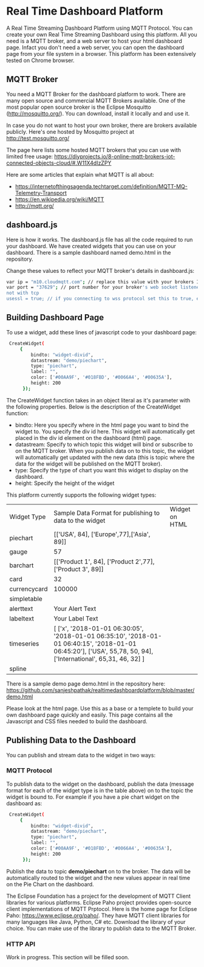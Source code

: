 # Real Time Dashboard Platform

A Real Time Streaming Dashboard Platform using MQTT Protocol. You can create your own Real Time Streaming Dashboard using this platform. All you need is a MQTT broker, and a web server to host your html dashboard page. Infact you don't need a web server, you can open the dashboard page from your file system in a browser. This platform has been extensively tested on Chrome browser.

## MQTT Broker

You need a MQTT Broker for the dashboard platform to work. There are many open source and commercial MQTT Brokers available. One of the most popular open source broker is the Eclipse Mosquitto (<http://mosquitto.org/>). You can download, install it locally and and use it.

In case you do not want to host your own broker, there are brokers available publicly. Here's one hosted by Mosquitto project at <http://test.mosquitto.org/>

The page here lists some hosted MQTT brokers that you can use with limited free usage: <https://diyprojects.io/8-online-mqtt-brokers-iot-connected-objects-cloud/#.W11X4dIzZPY>

Here are some articles that explain what MQTT is all about:

- <https://internetofthingsagenda.techtarget.com/definition/MQTT-MQ-Telemetry-Transport>
- <https://en.wikipedia.org/wiki/MQTT>
- <http://mqtt.org/>

## dashboard.js

Here is how it works. The dashboard.js file has all the code required to run your dashboard. We have created widgets that you can use on your dashboard. There is a sample dashboard named demo.html in the repository. 


Change these values to reflect your MQTT broker's details in dashboard.js:

```sh
var ip = "m10.cloudmqtt.com"; // replace this value with your brokers IP address or domain name
var port = "37629"; // port number for your broker's web socket listener. The dashboard platform will work only with websockets and
not with tcp
usessl = true; // if you connecting to wss protocol set this to true, else false for ws
```

## Building Dashboard Page

To use a widget, add these lines of javascript code to your dashboard page:

```sh
 CreateWidget(
     {
         bindto: "widget-divid",
         datastream: "demo/piechart",
         type: "piechart",
         label: "",
         color: ['#00AA9F', '#018FBD', '#0066A4', '#00635A'],
         height: 200
      });
```

The CreateWidget function takes in an object literal as it's parameter with the following properties. Below is the description of the  CreateWidget function:

- bindto: Here you specify where in the html page you want to bind the widget to. You specify the div id here. This widget will automatically get placed in the div id element on the dashboard (html) page.
- datastream: Specify to which topic this widget will bind or subscribe to on the MQTT broker. When you publish data on to this topic, the widget will automatically get updated with the new data (this is topic where the data for the widget will be published on the MQTT broker).
- type: Specify the type of chart you want this widget to display on the dashboard.
- height: Specify the height of the widget

 This platform currently supports the following widget types:
 
 <table>
 <tr>
  <td>Widget Type
  </td>
  <td>Sample Data Format for publishing to data to the widget
  </td>
  <td>Widget on HTML
  </td>
 </tr>
 <tr>
  <td>piechart
  </td>
  <td>[['USA', 84], ['Europe',77],['Asia', 89]]
  </td>
  <td>
  </td>
 </tr>
 <tr>
  <td>gauge
  </td>
  <td>57
  </td>
  <td>
  </td>
 </tr>
  <tr>
  <td>barchart
  </td>
  <td>[['Product 1', 84], ['Product 2',77],['Product 3', 89]]
  </td>
  <td>
  </td>
 </tr>
   <tr>
  <td>card
  </td>
  <td>32
  </td>
  <td>
  </td>
 </tr>
 <tr>
  <td>currencycard
  </td>
  <td>100000
  </td>
  <td>
  </td>
 </tr>
 <tr>
  <td>simpletable
  </td>
  <td>
  </td>
  <td>
  </td>
 </tr>
 <tr>
  <tr>
  <td>alerttext
  </td>
  <td>Your Alert Text
  </td>
  <td>
  </td>
 </tr>
  <tr>
  <td>labeltext
  </td>
  <td>Your Label Text
  </td>
  <td>
  </td>
 </tr>
 <tr>
 <tr>
  <td>timeseries
  </td>
  <td>[ ['x', '2018-01-01 06:30:05', '2018-01-01 06:35:10', '2018-01-01 06:40:15', '2018-01-01 06:45:20'], ['USA', 55,78, 50, 94], ['International', 65,31, 46, 32] ]
  </td>
  <td>
  </td>
 </tr>
 <tr>
  <td>spline
  </td>
  <td>
  </td>
  <td>
  </td>
 </tr>
 </table>

There is a sample demo page demo.html in the repository here: https://github.com/sanjeshpathak/realtimedashboardplatform/blob/master/demo.html

Please look at the html page. Use this as a base or a templete to build your own dashboard page quickly and easily. This page contains all the Javascript and CSS files needed to build the dashboard.

## Publishing Data to the Dashboard

You can publish and stream data to the widget in two ways:

### MQTT Protocol

To publish data to the widget on the dashboard, publish the data (message format for each of the widget type is in the table above) on to the topic the widget is bound to. For example if you have a pie chart widget on the dashboard as:

```sh
 CreateWidget(
     {
         bindto: "widget-divid",
         datastream: "demo/piechart",
         type: "piechart",
         label: "",
         color: ['#00AA9F', '#018FBD', '#0066A4', '#00635A'],
         height: 200
      });
```

Publish the data to topic **demo/piechart** on to the broker. The data will be automatically routed to the widget and the new values appear in real time on the Pie Chart on the dashboard.


The Eclipse Foundation has a project for the development of MQTT Client libraries for various platforms. Eclipse Paho project provides open-source client implementations of MQTT Prptocol. Here is the home page for Eclipse Paho: <https://www.eclipse.org/paho/>. They have MQTT  client libraries for many languages like Java, Python, C# etc. Download the library of your choice. You can make use of the library to publish data to the MQTT Broker.



### HTTP API

Work in progress. This section will be filled soon.

